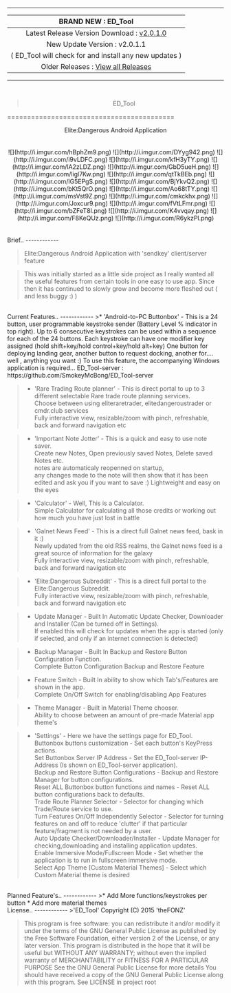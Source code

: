 -------
| BRAND NEW :  ED_Tool |
| :------------: |
| Latest Release Version Download :  [ v2.0.1.0 ](https://github.com/SmokeyMcBong/ED_Tool/releases/tag/v2.0.1.0) |
| New Update Version :  v2.0.1.1 |
| ( ED_Tool will check for and install any new updates ) |
| Older Releases : [ View all Releases ](https://github.com/SmokeyMcBong/ED_Tool/releases) |

-------
<br />  

><center>ED_Tool</center>
==========================================
<center>Elite:Dangerous Android Application</center>

<br />
<br />

<center>
![](http://i.imgur.com/hBphZm9.png) 
![](http://i.imgur.com/DYyg942.png) 
![](http://i.imgur.com/i9vLDFC.png) 
![](http://i.imgur.com/kfH3yTY.png) 
![](http://i.imgur.com/lA2zLDZ.png) 
![](http://i.imgur.com/GbD5ueH.png) 
![](http://i.imgur.com/ligl7Kw.png) 
![](http://i.imgur.com/qtTkBEb.png) 
![](http://i.imgur.com/lG5EPgS.png) 
![](http://i.imgur.com/BjYkvQ2.png) 
![](http://i.imgur.com/bKt5QrO.png) 
![](http://i.imgur.com/Ao68tTY.png) 
![](http://i.imgur.com/msVst9Z.png) 
![](http://i.imgur.com/cmkckhx.png) 
![](http://i.imgur.com/Joxcur9.png) 
![](http://i.imgur.com/fVtLFmr.png) 
![](http://i.imgur.com/bZFeT8I.png) 
![](http://i.imgur.com/K4vvqay.png) 
![](http://i.imgur.com/F8KeQUz.png) 
![](http://i.imgur.com/R6ykzPl.png) 



</center>

<br />
<br />
Brief..
------------

>Elite:Dangerous Android Application with 'sendkey' client/server feature

>This was initially started as a little side project as I really wanted all the useful
features from certain tools in one easy to use app.
Since then it has continued to slowly grow and become more fleshed out ( and less buggy :) )

<br />
Current Features..
------------
>* 'Android-to-PC Buttonbox' - This is a 24 button, user programmable keystroke sender (Battery Level % indicator in top right).   
Up to 6 consecutive keystrokes can be used within a sequence for each of the 24 buttons.   
Each keystroke can have one modifier key assigned (hold shift+key/hold control+key/hold alt+key)    
One button for deploying landing gear, another button to request docking, another for.... well , anything you want :)   
To use this feature, the accompanying Windows application is required... ED_Tool-server : https://github.com/SmokeyMcBong/ED_Tool-server 
 

>* 'Rare Trading Route planner' - This is direct portal to up to 3 different selectable Rare trade route planning services.  
Choose between using eliteraretrader, elitedangeroustrader or cmdr.club services  
Fully interactive view, resizable/zoom with pinch, refreshable, back and forward navigation etc


>* 'Important Note Jotter' - This is a quick and easy to use note saver.  
Create new Notes, Open previously saved Notes, Delete saved Notes etc.       
notes are automaticaly reopenned on startup,  
any changes made to the note will then show that it has been edited and ask you if you want to save :)
Lightweight and easy on the eyes   


>* 'Calculator' - Well, This is a Calculator.  
Simple Calculator for calculating all those credits or working out how much you have just lost in battle   


>* 'Galnet News Feed' - This is a direct full Galnet news feed, bask in it :)  
Newly updated from the old RSS realms, the Galnet news feed is a great source of information for the galaxy  
Fully interactive view, resizable/zoom with pinch, refreshable, back and forward navigation etc


>* 'Elite:Dangerous Subreddit' - This is a direct full portal to the Elite:Dangerous Subreddit.  
Fully interactive view, resizable/zoom with pinch, refreshable, back and forward navigation etc 


>* Update Manager - Built In Automatic Update Checker, Downloader and Installer (Can be turned off in Settings).  
If enabled this will check for updates when the app is started (only if selected, and only if an internet connection is detected)


>* Backup Manager - Built In Backup and Restore Button Configuration Function.  
Complete Button Configuration Backup and Restore Feature


>* Feature Switch - Built In ability to show which Tab's/Features are shown in the app.  
Complete On/Off Switch for enabling/disabling App Features 


>* Theme Manager - Built in Material Theme chooser.  
Ability to choose between an amount of pre-made Material app theme's


>* 'Settings' - Here we have the settings page for ED_Tool.   
Buttonbox buttons customization - Set each button's KeyPress actions.   
Set Buttonbox Server IP Address - Set the ED_Tool-server IP-Address (Is shown on ED_Tool-server application).   
Backup and Restore Button Configurations - Backup and Restore Manager for button configurations.   
Reset ALL Buttonbox button functions and names - Reset ALL button configurations back to defaults.   
Trade Route Planner Selector - Selector for changing which Trade/Route service to use.   
Turn Features On/Off Independently Selector - Selector for turning features on and off to reduce 'clutter' if that particular feature/fragment is not needed by a user.   
Auto Update Checker/Downloader/Installer - Update Manager for checking,downloading and installing application updates.      
Enable Immersive Mode/Fullscreen Mode - Set whether the application is to run in fullscreen immersive mode.     
Select App Theme [Custom Material Themes] - Select which Custom Material theme is desired  

<br />
Planned Feature's..
------------
>* Add More functions/keystrokes per button    
* Add more material themes 

<br />
License..
------------
>'ED_Tool'  
Copyright (C) 2015  'theFONZ'

>This program is free software: you can redistribute it and/or modify
 it under the terms of the GNU General Public License as published by
 the Free Software Foundation, either version 2 of the License, or
 any later version. 
 This program is distributed in the hope that it will be useful
 but WITHOUT ANY WARRANTY; without even the implied warranty of
 MERCHANTABILITY or FITNESS FOR A PARTICULAR PURPOSE
 See the GNU General Public License for more details
 You should have received a copy of the GNU General Public License
 along with this program. See LICENSE in project root
